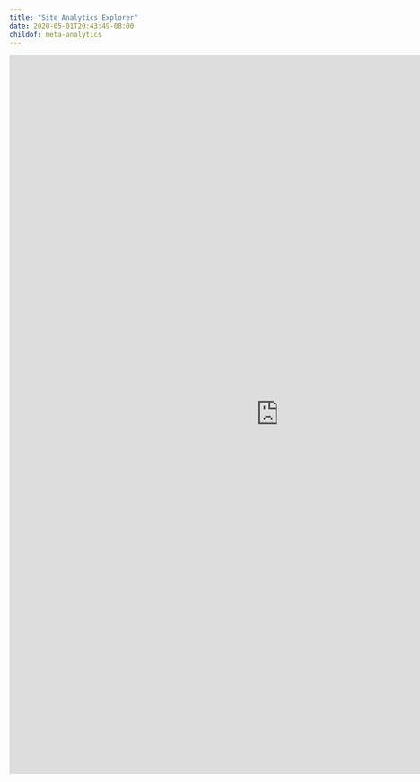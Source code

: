 ```yaml
---
title: "Site Analytics Explorer"
date: 2020-05-01T20:43:49-08:00
childof: meta-analytics
---
```

<iframe width="960" height="1280" src="https://datastudio.google.com/embed/reporting/1py2PipD6yPXpRzya1ngQ9jcxOeaQHn4I/page/tPw8" frameborder="0" style="border:0" allowfullscreen></iframe>